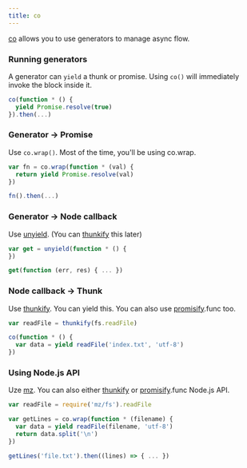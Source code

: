 ```yaml
---
title: co
---
```


[co]: https://github.com/tj/co
[thunkify]: https://github.com/visionmedia/node-thunkify
[unyield]: https://github.com/MatthewMueller/unyield
[promisify]: https://www.npmjs.com/package/promisify
[mz]: https://www.npmjs.com/package/mz

[co] allows you to use generators to manage async flow.

### Running generators

A generator can `yield` a thunk or promise. Using `co()` will immediately invoke the block inside it.

```js
co(function * () {
  yield Promise.resolve(true)
}).then(...)
```

### Generator → Promise

Use `co.wrap()`. Most of the time, you'll be using co.wrap.

```js
var fn = co.wrap(function * (val) {
  return yield Promise.resolve(val)
})

fn().then(...)
```

### Generator → Node callback

Use [unyield]. (You can [thunkify] this later)

```js
var get = unyield(function * () {
})

get(function (err, res) { ... })
```

### Node callback → Thunk

Use [thunkify]. You can yield this. You can also use [promisify].func too.

```js
var readFile = thunkify(fs.readFile)

co(function * () {
  var data = yield readFile('index.txt', 'utf-8')
})
```

### Using Node.js API

Uze [mz]. You can also either [thunkify] or [promisify].func Node.js API.

```js
var readFile = require('mz/fs').readFile

var getLines = co.wrap(function * (filename) {
  var data = yield readFile(filename, 'utf-8')
  return data.split('\n')
})

getLines('file.txt').then((lines) => { ... })
```
